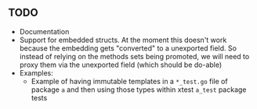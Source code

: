 ## TODO

* Documentation
* Support for embedded structs. At the moment this doesn't work because the embedding gets "converted" to a unexported field. So instead of relying on the methods sets being promoted, we will need to proxy them via the unexported field (which should be do-able)
* Examples:
  * Example of having immutable templates in a `*_test.go` file of package `a` and then using those types within xtest `a_test` package tests
